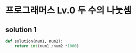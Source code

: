# 프로그래머스 Lv.0 두 수의 나눗셈

## solution 1

```python
def solution(num1, num2):
    return int(num1 /num2 *1000)
```